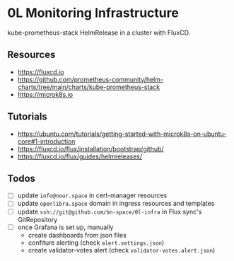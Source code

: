 # 0L Monitoring Infrastructure

kube-prometheus-stack HelmRelease in a cluster with FluxCD.

## Resources
- https://fluxcd.io
- https://github.com/prometheus-community/helm-charts/tree/main/charts/kube-prometheus-stack
- https://microk8s.io

## Tutorials
- https://ubuntu.com/tutorials/getting-started-with-microk8s-on-ubuntu-core#1-introduction
- https://fluxcd.io/flux/installation/bootstrap/github/
- https://fluxcd.io/flux/guides/helmreleases/

## Todos
- [ ] update `info@nour.space` in cert-manager resources
- [ ] update `openlibra.space` domain in ingress resources and templates
- [ ] update `ssh://git@github.com/bn-space/0l-infra` in Flux sync's GitRepository
- [ ] once Grafana is set up, manually
  - create dashboards from json files
  - confiture alerting (check `alert.settings.json`)
  - create validator-votes alert (check `validator-votes.alert.json`)
